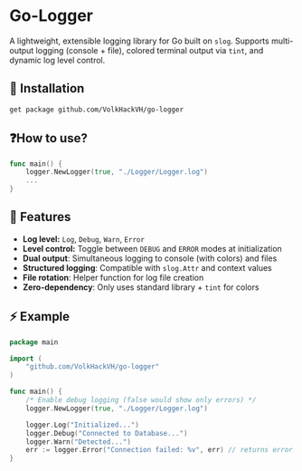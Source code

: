 # Go-Logger

A lightweight, extensible logging library for Go built on `slog`. Supports multi-output logging (console + file), colored terminal output via `tint`, and dynamic log level control.

## 📍 Installation

```text
get package github.com/VolkHackVH/go-logger
```

## ❓How to use?

```go
func main() {
    logger.NewLogger(true, "./Logger/Logger.log")
    ...
}
```

## 🌟 Features

- **Log level:** `Log`, `Debug`, `Warn`, `Error`
- **Level control:** Toggle between `DEBUG` and `ERROR` modes at initialization
- **Dual output**: Simultaneous logging to console (with colors) and files
- **Structured logging**: Compatible with `slog.Attr` and context values
- **File rotation**: Helper function for log file creation
- **Zero-dependency**: Only uses standard library + `tint` for colors

## ⚡ Example

```go
package main

import (
    "github.com/VolkHackVH/go-logger"
)

func main() {
    /* Enable debug logging (false would show only errors) */
    logger.NewLogger(true, "./Logger/Logger.log")

    logger.Log("Initialized...")
    logger.Debug("Connected to Database...")
    logger.Warn("Detected...")
    err := logger.Error("Connection failed: %v", err) // returns error
}
```
